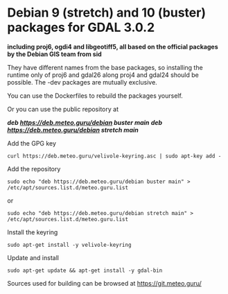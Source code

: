 # Debian 9 (stretch) and 10 (buster) packages for GDAL 3.0.2

**including proj6, ogdi4 and libgeotiff5, all based on the official packages by the Debian GIS team from sid**

They have different names from the base packages, so installing the runtime only of proj6 and gdal26 along proj4 and gdal24 should be possible. The -dev packages are mutually exclusive. 

You can use the Dockerfiles to rebuild the packages yourself.

Or you can use the public repository at

***deb https://deb.meteo.guru/debian buster main***
***deb https://deb.meteo.guru/debian stretch main***

Add the GPG key

`curl https://deb.meteo.guru/velivole-keyring.asc | sudo apt-key add -`

Add the repository

`sudo echo "deb https://deb.meteo.guru/debian buster main" > /etc/apt/sources.list.d/meteo.guru.list`

or

`sudo echo "deb https://deb.meteo.guru/debian stretch main" > /etc/apt/sources.list.d/meteo.guru.list`

Install the keyring

`sudo apt-get install -y velivole-keyring`

Update and install

`sudo apt-get update && apt-get install -y gdal-bin`

Sources used for building can be browsed at https://git.meteo.guru/

